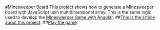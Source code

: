 #Minesweeper Board
This project shows how to generate a Minesweeper board with JavaScript usin multidimensional array. This is the same logic used to develop the [Minesweeper Game with Angular](https://github.com/manussakis/angular-minesweeper).
##[This is the article about this project](https://ofcode.com.br/como-criar-um-tabuleiro-de-campo-minado-com-javascript/).
##[Play the game](https://ofcode.com.br/projects/minesweeper).